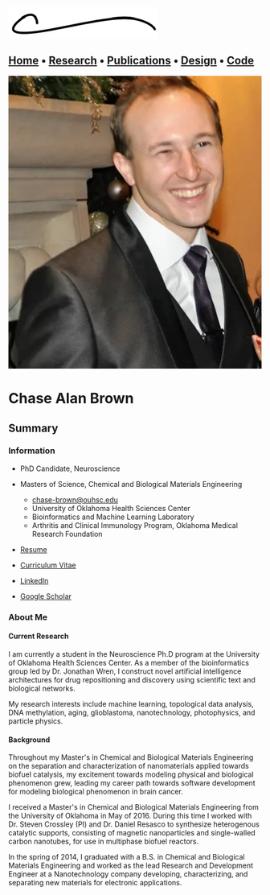 ![](images/logo.png)

[Home](https://chasebrown.io) • [Research](research.md) • [Publications](https://scholar.google.com/citations?user=qjRD8Z8AAAAJ) • [Design](design.md) • [Code](https://github.com/chasealanbrown.html)
---

![](images/profile.jpg)

# Chase Alan Brown
## Summary
### Information
  - PhD Candidate, Neuroscience
  - Masters of Science, Chemical and Biological Materials Engineering
    - chase-brown@ouhsc.edu
    - University of Oklahoma Health Sciences Center
    - Bioinformatics and Machine Learning Laboratory
    - Arthritis and Clinical Immunology Program, Oklahoma Medical Research Foundation

  - [Resume](docs/Resume.pdf)
  - [Curriculum Vitae](docs/Curriculum_vitae.pdf)
  - [LinkedIn](https://www.linkedin.com/in/chase-brown-3a624530/)
  - [Google Scholar](https://scholar.google.com/citations?user=qjRD8Z8AAAAJ)

### About Me
#### Current Research
  I am currently a student in the Neuroscience Ph.D program at the University of Oklahoma Health Sciences Center. 
  As a member of the bioinformatics group led by Dr. Jonathan Wren, I construct novel artificial intelligence architectures for drug repositioning and discovery using scientific text and biological networks. 

  My research interests include machine learning, topological data analysis, DNA methylation, aging, glioblastoma, nanotechnology, photophysics, and particle physics.

#### Background
  Throughout my Master's in Chemical and Biological Materials Engineering on the separation and characterization of nanomaterials applied towards biofuel catalysis, my excitement towards modeling physical and biological phenomenon grew, leading my career path towards software development for modeling biological phenomenon in brain cancer.

  I received a Master's in Chemical and Biological Materials Engineering from the University of Oklahoma in May of 2016. During this time I worked with Dr. Steven Crossley (PI) and Dr. Daniel Resasco to synthesize heterogenous catalytic supports, consisting of magnetic nanoparticles and single-walled carbon nanotubes, for use in multiphase biofuel reactors.

  In the spring of 2014, I graduated with a B.S. in Chemical and Biological Materials Engineering and worked as the lead Research and Development Engineer at a Nanotechnology company developing, characterizing, and separating new materials for electronic applications.
